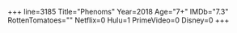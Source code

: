 +++
line=3185
Title="Phenoms"
Year=2018
Age="7+"
IMDb="7.3"
RottenTomatoes=""
Netflix=0
Hulu=1
PrimeVideo=0
Disney=0
+++


